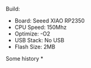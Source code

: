 Build:
 * Board: Seeed XIAO RP2350 
 * CPU Speed: 150Mhz
 * Optimize: -O2
 * USB Stack: No USB
 * Flash Size: 2MB

Some history
 *
